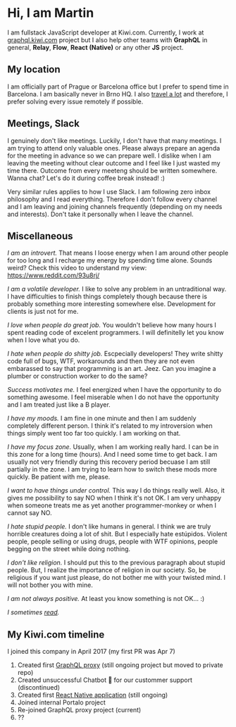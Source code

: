 # Hi, I am Martin

I am fullstack JavaScript developer at Kiwi.com. Currently, I work at [graphql.kiwi.com](https://graphql.kiwi.com/) project but I also help other teams with **GraphQL** in general, **Relay**, **Flow**, **React (Native)** or any other **JS** project.

## My location

I am officially part of Prague or Barcelona office but I prefer to spend time in Barcelona. I am basically never in Brno HQ. I also [travel a lot](https://nomadlist.com/@mrtnzlml) and therefore, I prefer solving every issue remotely if possible.

## Meetings, Slack

I genuinely don't like meetings. Luckily, I don't have that many meetings. I am trying to attend only valuable ones. Please always prepare an agenda for the meeting in advance so we can prepare well. I dislike when I am leaving the meeting without clear outcome and I feel like I just wasted my time there. Outcome from every meeteng should be written somewhere. Wanna chat? Let's do it during coffee break instead! :)

Very similar rules applies to how I use Slack. I am following zero inbox philosophy and I read everything. Therefore I don't follow every channel and I am leaving and joining channels frequently (depending on my needs and interests). Don't take it personally when I leave the channel.

## Miscellaneous

_I am an introvert._ That means I loose energy when I am around other people for too long and I recharge my energy by spending time alone. Sounds weird? Check this video to understand my view: https://www.reddit.com/93u8rj/

_I am a volatile developer._ I like to solve any problem in an untraditional way. I have difficulties to finish things completely though because there is probably something more interesting somewhere else. Development for clients is just not for me.

_I love when people do great job._ You wouldn't believe how many hours I spent reading code of excelent programmers. I will definitelly let you know when I love what you do.

_I hate when people do shitty job._ Escpecially developers! They write shitty code full of bugs, WTF, workarounds and then they are not even embarassed to say that programming is an art. Jeez. Can you imagine a plumber or construction worker to do the same?

_Success motivates me._ I feel energized when I have the opportunity to do something awesome. I feel miserable when I do not have the opportunity and I am treated just like a B player.

_I have my moods._ I am fine in one minute and then I am suddenly completely different person. I think it's related to my introversion when things simply went too far too quickly. I am working on that.

_I have my focus zone._ Usually, when I am working really hard. I can be in this zone for a long time (hours). And I need some time to get back. I am usually not very friendly during this recovery period becuase I am still partially in the zone. I am trying to learn how to switch these mods more quickly. Be patient with me, please.

_I want to have things under control._ This way I do things really well. Also, it gives me possibility to say NO when I think it's not OK. I am very unhappy when someone treats me as yet another programmer-monkey or when I cannot say NO.

_I hate stupid people._ I don't like humans in general. I think we are truly horrible creatures doing a lot of shit. But I especially hate estúpidos. Violent people, people selling or using drugs, people with WTF opinions, people begging on the street while doing nothing.

_I don't like religion._ I should put this to the previous paragraph about stupid people. But, I realize the importance of religion in our society. So, be religious if you want just please, do not bother me with your twisted mind. I will not bother you with mine.

_I am not always positive._ At least you know something is not OK... :)

_I sometimes [read](https://www.goodreads.com/review/list/84536346)._

## My Kiwi.com timeline

I joined this company in April 2017 (my first PR was Apr 7)

1. Created first [GraphQL proxy](https://github.com/kiwicom/graphql) (still ongoing project but moved to private repo)
2. Created unsuccessful Chatbot :robot: for our custommer support (discontinued)
3. Created first [React Native application](https://github.com/kiwicom/mobile) (still ongoing)
4. Joined internal Portalo project
5. Re-joined GraphQL proxy project (current)
6. ??
